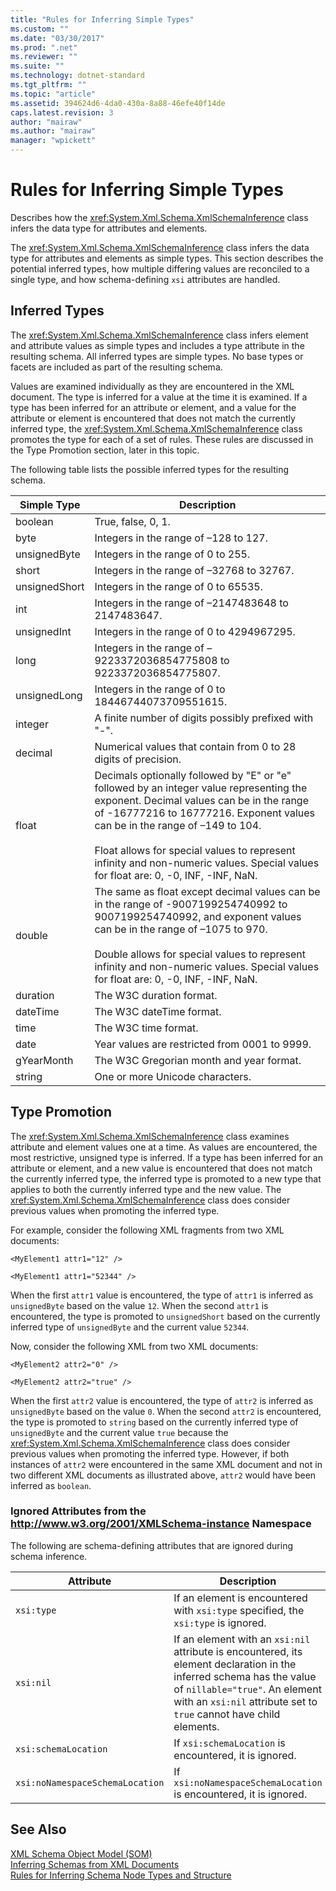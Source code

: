 ```yaml
---
title: "Rules for Inferring Simple Types"
ms.custom: ""
ms.date: "03/30/2017"
ms.prod: ".net"
ms.reviewer: ""
ms.suite: ""
ms.technology: dotnet-standard
ms.tgt_pltfrm: ""
ms.topic: "article"
ms.assetid: 394624d6-4da0-430a-8a88-46efe40f14de
caps.latest.revision: 3
author: "mairaw"
ms.author: "mairaw"
manager: "wpickett"
---
```

# Rules for Inferring Simple Types
Describes how the <xref:System.Xml.Schema.XmlSchemaInference> class infers the data type for attributes and elements.  
  
 The <xref:System.Xml.Schema.XmlSchemaInference> class infers the data type for attributes and elements as simple types. This section describes the potential inferred types, how multiple differing values are reconciled to a single type, and how schema-defining `xsi` attributes are handled.  
  
## Inferred Types  
 The <xref:System.Xml.Schema.XmlSchemaInference> class infers element and attribute values as simple types and includes a type attribute in the resulting schema. All inferred types are simple types. No base types or facets are included as part of the resulting schema.  
  
 Values are examined individually as they are encountered in the XML document. The type is inferred for a value at the time it is examined. If a type has been inferred for an attribute or element, and a value for the attribute or element is encountered that does not match the currently inferred type, the <xref:System.Xml.Schema.XmlSchemaInference> class promotes the type for each of a set of rules. These rules are discussed in the Type Promotion section, later in this topic.  
  
 The following table lists the possible inferred types for the resulting schema.  
  
|Simple Type|Description|  
|-----------------|-----------------|  
|boolean|True, false, 0, 1.|  
|byte|Integers in the range of –128 to 127.|  
|unsignedByte|Integers in the range of 0 to 255.|  
|short|Integers in the range of –32768 to 32767.|  
|unsignedShort|Integers in the range of 0 to 65535.|  
|int|Integers in the range of –2147483648 to 2147483647.|  
|unsignedInt|Integers in the range of 0 to 4294967295.|  
|long|Integers in the range of –9223372036854775808 to 9223372036854775807.|  
|unsignedLong|Integers in the range of 0 to 18446744073709551615.|  
|integer|A finite number of digits possibly prefixed with "-".|  
|decimal|Numerical values that contain from 0 to 28 digits of precision.|  
|float|Decimals optionally followed by "E" or "e" followed by an integer value representing the exponent. Decimal values can be in the range of -16777216 to 16777216. Exponent values can be in the range of –149 to 104.<br /><br /> Float allows for special values to represent infinity and non-numeric values. Special values for float are: 0, -0, INF, -INF, NaN.|  
|double|The same as float except decimal values can be in the range of -9007199254740992 to 9007199254740992, and exponent values can be in the range of –1075 to 970.<br /><br /> Double allows for special values to represent infinity and non-numeric values. Special values for float are: 0, -0, INF, -INF, NaN.|  
|duration|The W3C duration format.|  
|dateTime|The W3C dateTime format.|  
|time|The W3C time format.|  
|date|Year values are restricted from 0001 to 9999.|  
|gYearMonth|The W3C Gregorian month and year format.|  
|string|One or more Unicode characters.|  
  
## Type Promotion  
 The <xref:System.Xml.Schema.XmlSchemaInference> class examines attribute and element values one at a time. As values are encountered, the most restrictive, unsigned type is inferred. If a type has been inferred for an attribute or element, and a new value is encountered that does not match the currently inferred type, the inferred type is promoted to a new type that applies to both the currently inferred type and the new value. The <xref:System.Xml.Schema.XmlSchemaInference> class does consider previous values when promoting the inferred type.  
  
 For example, consider the following XML fragments from two XML documents:  
  
 `<MyElement1 attr1="12" />`  
  
 `<MyElement1 attr1="52344" />`  
  
 When the first `attr1` value is encountered, the type of `attr1` is inferred as `unsignedByte` based on the value `12`. When the second `attr1` is encountered, the type is promoted to `unsignedShort` based on the currently inferred type of `unsignedByte` and the current value `52344`.  
  
 Now, consider the following XML from two XML documents:  
  
 `<MyElement2 attr2="0" />`  
  
 `<MyElement2 attr2="true" />`  
  
 When the first `attr2` value is encountered, the type of `attr2` is inferred as `unsignedByte` based on the value `0`. When the second `attr2` is encountered, the type is promoted to `string` based on the currently inferred type of `unsignedByte` and the current value `true` because the <xref:System.Xml.Schema.XmlSchemaInference> class does consider previous values when promoting the inferred type. However, if both instances of `attr2` were encountered in the same XML document and not in two different XML documents as illustrated above, `attr2` would have been inferred as `boolean`.  
  
### Ignored Attributes from the http://www.w3.org/2001/XMLSchema-instance Namespace  
 The following are schema-defining attributes that are ignored during schema inference.  
  
|Attribute|Description|  
|---------------|-----------------|  
|`xsi:type`|If an element is encountered with `xsi:type` specified, the `xsi:type` is ignored.|  
|`xsi:nil`|If an element with an `xsi:nil` attribute is encountered, its element declaration in the inferred schema has the value of `nillable="true"`. An element with an `xsi:nil` attribute set to `true` cannot have child elements.|  
|`xsi:schemaLocation`|If `xsi:schemaLocation` is encountered, it is ignored.|  
|`xsi:noNamespaceSchemaLocation`|If `xsi:noNamespaceSchemaLocation` is encountered, it is ignored.|  
  
## See Also  
 [XML Schema Object Model (SOM)](../../../../docs/standard/data/xml/xml-schema-object-model-som.md)   
 [Inferring Schemas from XML Documents](../../../../docs/standard/data/xml/inferring-schemas-from-xml-documents.md)   
 [Rules for Inferring Schema Node Types and Structure](../../../../docs/standard/data/xml/rules-for-inferring-schema-node-types-and-structure.md)
